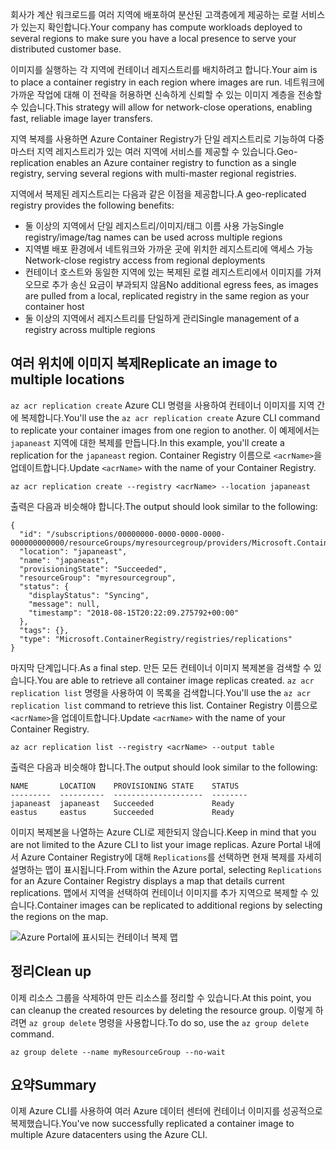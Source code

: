 <span data-ttu-id="d81df-101">회사가 계산 워크로드를 여러 지역에 배포하여 분산된 고객층에게 제공하는 로컬 서비스가 있는지 확인합니다.</span><span class="sxs-lookup"><span data-stu-id="d81df-101">Your company has compute workloads deployed to several regions to make sure you have a local presence to serve your distributed customer base.</span></span> 

<span data-ttu-id="d81df-102">이미지를 실행하는 각 지역에 컨테이너 레지스트리를 배치하려고 합니다.</span><span class="sxs-lookup"><span data-stu-id="d81df-102">Your aim is to place a container registry in each region where images are run.</span></span> <span data-ttu-id="d81df-103">네트워크에 가까운 작업에 대해 이 전략을 허용하면 신속하게 신뢰할 수 있는 이미지 계층을 전송할 수 있습니다.</span><span class="sxs-lookup"><span data-stu-id="d81df-103">This strategy will allow for network-close operations, enabling fast, reliable image layer transfers.</span></span> 

<span data-ttu-id="d81df-104">지역 복제를 사용하면 Azure Container Registry가 단일 레지스트리로 기능하여 다중 마스터 지역 레지스트리가 있는 여러 지역에 서비스를 제공할 수 있습니다.</span><span class="sxs-lookup"><span data-stu-id="d81df-104">Geo-replication enables an Azure container registry to function as a single registry, serving several regions with multi-master regional registries.</span></span>

<span data-ttu-id="d81df-105">지역에서 복제된 레지스트리는 다음과 같은 이점을 제공합니다.</span><span class="sxs-lookup"><span data-stu-id="d81df-105">A geo-replicated registry provides the following benefits:</span></span>

- <span data-ttu-id="d81df-106">둘 이상의 지역에서 단일 레지스트리/이미지/태그 이름 사용 가능</span><span class="sxs-lookup"><span data-stu-id="d81df-106">Single registry/image/tag names can be used across multiple regions</span></span>
- <span data-ttu-id="d81df-107">지역별 배포 환경에서 네트워크와 가까운 곳에 위치한 레지스트리에 액세스 가능</span><span class="sxs-lookup"><span data-stu-id="d81df-107">Network-close registry access from regional deployments</span></span>
- <span data-ttu-id="d81df-108">컨테이너 호스트와 동일한 지역에 있는 복제된 로컬 레지스트리에서 이미지를 가져오므로 추가 송신 요금이 부과되지 않음</span><span class="sxs-lookup"><span data-stu-id="d81df-108">No additional egress fees, as images are pulled from a local, replicated registry in the same region as your container host</span></span>
- <span data-ttu-id="d81df-109">둘 이상의 지역에서 레지스트리를 단일하게 관리</span><span class="sxs-lookup"><span data-stu-id="d81df-109">Single management of a registry across multiple regions</span></span>

## <a name="replicate-an-image-to-multiple-locations"></a><span data-ttu-id="d81df-110">여러 위치에 이미지 복제</span><span class="sxs-lookup"><span data-stu-id="d81df-110">Replicate an image to multiple locations</span></span>

<span data-ttu-id="d81df-111">`az acr replication create` Azure CLI 명령을 사용하여 컨테이너 이미지를 지역 간에 복제합니다.</span><span class="sxs-lookup"><span data-stu-id="d81df-111">You'll use the `az acr replication create` Azure CLI command to replicate your container images from one region to another.</span></span> <span data-ttu-id="d81df-112">이 예제에서는 `japaneast` 지역에 대한 복제를 만듭니다.</span><span class="sxs-lookup"><span data-stu-id="d81df-112">In this example, you'll create a replication for the `japaneast` region.</span></span> <span data-ttu-id="d81df-113">Container Registry 이름으로 `<acrName>`을 업데이트합니다.</span><span class="sxs-lookup"><span data-stu-id="d81df-113">Update `<acrName>` with the name of your Container Registry.</span></span>

```azurecli
az acr replication create --registry <acrName> --location japaneast
```

<span data-ttu-id="d81df-114">출력은 다음과 비슷해야 합니다.</span><span class="sxs-lookup"><span data-stu-id="d81df-114">The output should look similar to the following:</span></span>

```console
{
  "id": "/subscriptions/00000000-0000-0000-0000-000000000000/resourceGroups/myresourcegroup/providers/Microsoft.ContainerRegistry/registries/myACR0007/replications/japaneast",
  "location": "japaneast",
  "name": "japaneast",
  "provisioningState": "Succeeded",
  "resourceGroup": "myresourcegroup",
  "status": {
    "displayStatus": "Syncing",
    "message": null,
    "timestamp": "2018-08-15T20:22:09.275792+00:00"
  },
  "tags": {},
  "type": "Microsoft.ContainerRegistry/registries/replications"
}
```

<span data-ttu-id="d81df-115">마지막 단계입니다.</span><span class="sxs-lookup"><span data-stu-id="d81df-115">As a final step.</span></span> <span data-ttu-id="d81df-116">만든 모든 컨테이너 이미지 복제본을 검색할 수 있습니다.</span><span class="sxs-lookup"><span data-stu-id="d81df-116">You are able to retrieve all container image replicas created.</span></span> <span data-ttu-id="d81df-117">`az acr replication list` 명령을 사용하여 이 목록을 검색합니다.</span><span class="sxs-lookup"><span data-stu-id="d81df-117">You'll use the `az acr replication list` command to retrieve this list.</span></span> <span data-ttu-id="d81df-118">Container Registry 이름으로 `<acrName>`을 업데이트합니다.</span><span class="sxs-lookup"><span data-stu-id="d81df-118">Update `<acrName>` with the name of your Container Registry.</span></span>

```azurecli
az acr replication list --registry <acrName> --output table
```

<span data-ttu-id="d81df-119">출력은 다음과 비슷해야 합니다.</span><span class="sxs-lookup"><span data-stu-id="d81df-119">The output should look similar to the following:</span></span>

```console
NAME       LOCATION    PROVISIONING STATE    STATUS
---------  ----------  --------------------  --------
japaneast  japaneast   Succeeded             Ready
eastus     eastus      Succeeded             Ready
```

<span data-ttu-id="d81df-120">이미지 복제본을 나열하는 Azure CLI로 제한되지 않습니다.</span><span class="sxs-lookup"><span data-stu-id="d81df-120">Keep in mind that you are not limited to the Azure CLI to list your image replicas.</span></span> <span data-ttu-id="d81df-121">Azure Portal 내에서 Azure Container Registry에 대해 `Replications`를 선택하면 현재 복제를 자세히 설명하는 맵이 표시됩니다.</span><span class="sxs-lookup"><span data-stu-id="d81df-121">From within the Azure portal, selecting `Replications` for an Azure Container Registry displays a map that details current replications.</span></span> <span data-ttu-id="d81df-122">맵에서 지역을 선택하여 컨테이너 이미지를 추가 지역으로 복제할 수 있습니다.</span><span class="sxs-lookup"><span data-stu-id="d81df-122">Container images can be replicated to additional regions by selecting the regions on the map.</span></span>

![Azure Portal에 표시되는 컨테이너 복제 맵](../media/replication-map.png)

## <a name="clean-up"></a><span data-ttu-id="d81df-124">정리</span><span class="sxs-lookup"><span data-stu-id="d81df-124">Clean up</span></span>
<!---TODO: Update for sandbox?--->

<span data-ttu-id="d81df-125">이제 리소스 그룹을 삭제하여 만든 리소스를 정리할 수 있습니다.</span><span class="sxs-lookup"><span data-stu-id="d81df-125">At this point, you can cleanup the created resources by deleting the resource group.</span></span> <span data-ttu-id="d81df-126">이렇게 하려면 `az group delete` 명령을 사용합니다.</span><span class="sxs-lookup"><span data-stu-id="d81df-126">To do so, use the `az group delete` command.</span></span>

```azurecli
az group delete --name myResourceGroup --no-wait
```

## <a name="summary"></a><span data-ttu-id="d81df-127">요약</span><span class="sxs-lookup"><span data-stu-id="d81df-127">Summary</span></span>

<span data-ttu-id="d81df-128">이제 Azure CLI를 사용하여 여러 Azure 데이터 센터에 컨테이너 이미지를 성공적으로 복제했습니다.</span><span class="sxs-lookup"><span data-stu-id="d81df-128">You've now successfully replicated a container image to multiple Azure datacenters using the Azure CLI.</span></span> 